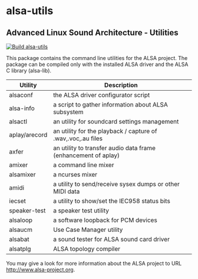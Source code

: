# alsa-utils
## Advanced Linux Sound Architecture - Utilities

[![Build alsa-utils](https://github.com/alsa-project/alsa-utils/workflows/Build%20alsa-utils/badge.svg?branch=master)](https://github.com/alsa-project/alsa-utils/actions/workflows/build.yml?query=branch%3Amaster++)

This package contains the command line utilities for the ALSA project.
The package can be compiled only with the installed ALSA driver and
the ALSA C library (alsa-lib).

Utility         | Description
----------------|----------------------------------------------------
alsaconf	| the ALSA driver configurator script
alsa-info       | a script to gather information about ALSA subsystem
alsactl		| an utility for soundcard settings management
aplay/arecord	| an utility for the playback / capture of .wav,.voc,.au files
axfer		| an utility to transfer audio data frame (enhancement of aplay)
amixer		| a command line mixer
alsamixer	| a ncurses mixer
amidi		| a utility to send/receive sysex dumps or other MIDI data
iecset		| a utility to show/set the IEC958 status bits
speaker-test    | a speaker test utility
alsaloop        | a software loopback for PCM devices
alsaucm         | Use Case Manager utility
alsabat         | a sound tester for ALSA sound card driver
alsatplg        | ALSA topology compiler

You may give a look for more information about the ALSA project to URL
http://www.alsa-project.org.
